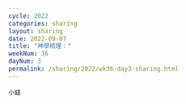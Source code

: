 ```yaml
---
cycle: 2022
categories: sharing
layout: sharing
date: 2022-09-07
title: "神學梳理："
weekNum: 36
dayNum: 3
permalink: /sharing/2022/wk36-day3-sharing.html
---
```


[](https://eccseattle.github.io/media/sharing/2022/wk036/2022-09-07-bin.m4a)

`小錢`
